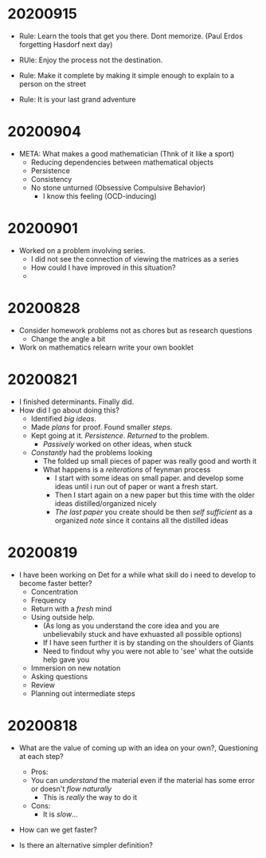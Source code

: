 # 20200915
* Rule: Learn the tools that get you there. Dont memorize. (Paul Erdos forgetting Hasdorf next day)
* RUle: Enjoy the process not the destination.
* Rule: Make it complete by making it simple enough to explain to a person on the street

* Rule: It is your last grand adventure

# 20200904
* META: What makes a good mathematician (Thnk of it like a sport)
  * Reducing dependencies between mathematical objects
  * Persistence
  * Consistency
  * No stone unturned (Obsessive Compulsive Behavior)
    * I know this feeling (OCD-inducing)


# 20200901
* Worked on a problem involving series.
  * I did not see the connection of viewing the matrices as a series
  * How could I have improved in this situation?
  * 

# 20200828
* Consider homework problems not as chores but as research questions
  * Change the angle a bit
* Work on mathematics relearn write your own booklet

# 20200821
* I finished determinants. Finally did.
* How did I go about doing this?
  * Identified *big ideas*. 
  * Made *plans* for proof. Found smaller *steps*.
  * Kept going at it. *Persistence*. *Returned* to the problem.
    * *Passively* worked on other ideas, when stuck
  * *Constantly* had the problems looking
    * The folded up small pieces of paper was really good and worth it
    * What happens is a *reiterations* of feynman process
      * I start with some ideas on small paper. and develop some ideas until i run out of paper or want a fresh start.
      * Then I start again on a new paper but this time with the older ideas distilled/organized nicely
      * *The last paper* you create should be then *self sufficient* as a organized *note* since it contains all the distilled ideas



# 20200819
* I have been working on Det for a while what skill do i need to develop to become faster better?
  * Concentration
  * Frequency
  * Return with a *fresh* mind
  * Using outside help. 
    * (As long as you understand the core idea and you are unbelievabily stuck and have exhuasted all possible options)
    * If I have seen further it is by standing on the shoulders of Giants
    * Need to findout why you were not able to 'see' what the outside help gave you
  * Immersion on new notation
  * Asking questions
  * Review
  * Planning out intermediate steps


# 20200818
* What are the value of coming up with an idea on your own?, Questioning at each step?
  * Pros: 
  * You can *understand* the material even if the material has some error or doesn't *flow naturally*
    * This is *really* the way to do it
  * Cons: 
    * It is *slow*...

* How can we get faster?
* Is there an alternative simpler definition?


